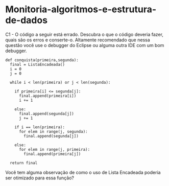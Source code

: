 # Monitoria-algoritmos-e-estrutura-de-dados

C1 - ​O código a seguir está errado​. Descubra o que o código deveria fazer, quais são os
erros e conserte-o. Altamente recomendado que nessa questão você use o debugger do
Eclipse ou alguma outra IDE com um bom debugger.

    def conquista(primeira,segunda):
      final = ListaEncadeada()
      i = 0
      j = 0
  
      while i < len(primeira) or j < len(segunda):

        if primeira[i] <= segunda[j]:
          final.append(primeira[i])
          i += 1

        else:
          final.append(segunda[j])
          j += 1

        if i == len(primeira):
          for elem in range(j, segunda):
            final.append(segunda[j])

        else:
          for elem in range(j, primeira):
            final.append(primeira[j])

      return final

Você tem alguma observação de como o uso de Lista Encadeada poderia ser
otimizado para essa função?
